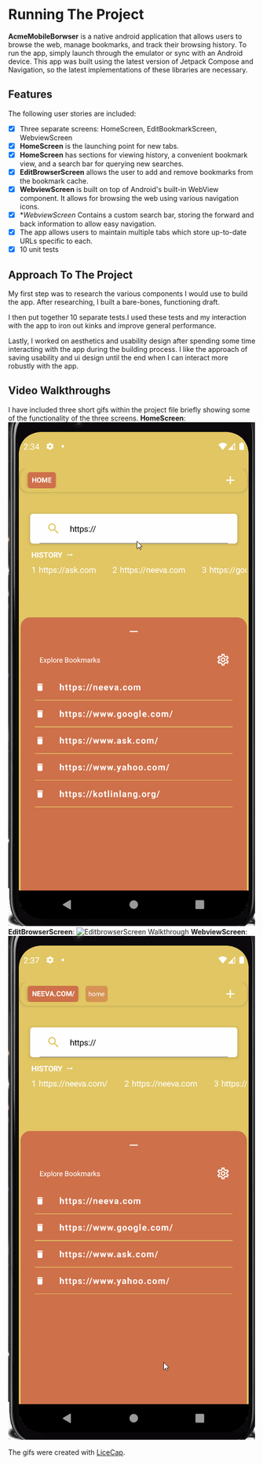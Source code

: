 # Running The Project
**AcmeMobileBorwser**  is a native android application that allows users to browse the web, manage bookmarks, and track their
browsing history. To run the app, simply launch through the emulator or sync with an Android device.
This app was built using the latest version of Jetpack Compose and Navigation, so the latest implementations of these libraries are necessary.

## Features
The following user stories are included:

* [x] Three separate screens: HomeScreen, EditBookmarkScreen, WebviewScreen
* [x] **HomeScreen** is the launching point for new tabs.
* [x] **HomeScreen** has sections for viewing history, a convenient bookmark view, and a search bar for querying new searches.
* [x] **EditBrowserScreen** allows the user to add and remove bookmarks from the bookmark cache.
* [x] **WebviewScreen** is built on top of Android's built-in WebView component. It allows for browsing the web using various navigation icons.
* [x] **WebviewScreen* Contains a custom search bar, storing the forward and back information to allow easy navigation.
* [x] The app allows users to maintain multiple tabs which store up-to-date URLs specific to each.
* [x] 10 unit tests

## Approach To The Project
My first step was to research the various components I would use to build the app.
After researching, I built a bare-bones, functioning draft.

I then put together 10 separate tests.I used these tests and my interaction with the app to iron out kinks and improve general performance.

Lastly, I worked on aesthetics and usability design after spending some time interacting with the app during the building process.
I like the approach of saving usability and ui design until the end when I can interact more robustly with the app.

## Video Walkthroughs
I have included three short gifs within the project file briefly showing some of the functionality of the three screens.
**HomeScreen**:
<img src='homescreen_walkthrough.gif' title='HomeScreen Walkthrough' width='' alt='Homescreen Walkthrough' />
**EditBrowserScreen**:
<img src='editbrowserscreen_walkthrough.gif' title='EditBrowserScreen Walkthrough' width='' alt='EditbrowserScreen Walkthrough' />
**WebviewScreen**:
<img src='webviewscreen_walkthrough.gif' title='WebViewScreen Walkthrough' width='' alt='WebView Screen Walkthrough' />

The gifs were created with [LiceCap](http://www.cockos.com/licecap/).